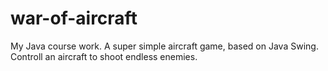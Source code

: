 # war-of-aircraft
My Java course work.
A super simple aircraft game, based on Java Swing. Controll an aircraft to shoot endless enemies.